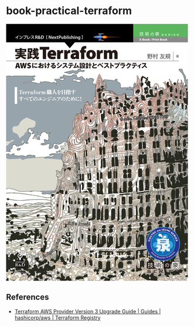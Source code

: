 # book-practical-terraform

![[実践 Terraform 　 AWS におけるシステム設計とベストプラクティス - 実用 野村 友規（技術の泉シリーズ（NextPublishing））：電子書籍試し読み無料 - BOOK☆WALKER -](https://bookwalker.jp/dead51f11d-a4d9-4c79-a398-1ab69cd9606a/)](./docs/t_700x780.jpg)

## References

- [Terraform AWS Provider Version 3 Upgrade Guide \| Guides \| hashicorp/aws \| Terraform Registry](https://registry.terraform.io/providers/hashicorp/aws/latest/docs/guides/version-3-upgrade#resource-aws_acm_certificate)
